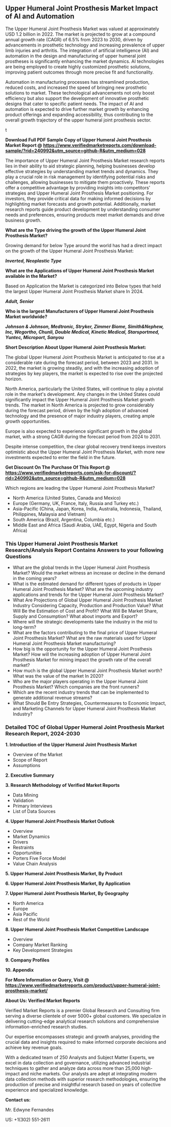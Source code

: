<h2>Upper Humeral Joint Prosthesis Market Impact of AI and Automation</h2><p>The Upper Humeral Joint Prosthesis Market was valued at approximately USD 1.2 billion in 2022. The market is projected to grow at a compound annual growth rate (CAGR) of 6.5% from 2023 to 2030, driven by advancements in prosthetic technology and increasing prevalence of upper limb injuries and arthritis. The integration of artificial intelligence (AI) and automation in the design and manufacturing of upper humeral joint prostheses is significantly enhancing the market dynamics. AI technologies are being employed to create highly customized prosthetic solutions, improving patient outcomes through more precise fit and functionality.</p><p>Automation in manufacturing processes has streamlined production, reduced costs, and increased the speed of bringing new prosthetic solutions to market. These technological advancements not only boost efficiency but also support the development of innovative prosthetic designs that cater to specific patient needs. The impact of AI and automation is expected to drive further market growth by enhancing product offerings and expanding accessibility, thus contributing to the overall growth trajectory of the upper humeral joint prosthesis sector.</p>t</p><p id="" class=""><strong>Download Full PDF Sample Copy of Upper Humeral Joint Prosthesis Market Report @ <a href="https://www.verifiedmarketreports.com/download-sample/?rid=240992&utm_source=github-R&utm_medium=028" target="_blank">https://www.verifiedmarketreports.com/download-sample/?rid=240992&utm_source=github-R&utm_medium=028</a></strong></p><p>The importance of&nbsp;Upper Humeral Joint Prosthesis Market research reports lies in their ability to aid strategic planning, helping businesses develop effective strategies by understanding market trends and dynamics. They play a crucial role in risk management by identifying potential risks and challenges, allowing businesses to mitigate them proactively. These reports offer a competitive advantage by providing insights into competitors' strategies and Upper Humeral Joint Prosthesis Market positioning. For investors, they provide critical data for making informed decisions by highlighting market forecasts and growth potential. Additionally, market research reports guide product development by understanding consumer needs and preferences, ensuring products meet market demands and drive business growth.</p><p><strong>What are the&nbsp;Type driving the growth of the Upper Humeral Joint Prosthesis Market?</strong></p><p id="" class="">Growing demand for below Type around the world has had a direct impact on the growth of the Upper Humeral Joint Prosthesis Market:</p><em><strong>Inverted, Neoplastic Type</strong></em></p><strong>What are the&nbsp;Applications&nbsp;of Upper Humeral Joint Prosthesis Market available in the Market?</strong></p><p id="" class="">Based on Application the Market is categorized into Below types that held the largest Upper Humeral Joint Prosthesis Market share In 2024.</p><em><strong>Adult, Senior</strong></em></p><strong>Who is the largest Manufacturers of Upper Humeral Joint Prosthesis Market worldwide?</strong></p><p><em><strong>Johnson & Johnson, Medtronic, Stryker, Zimmer Biome, Simith&Nephew, Inc, Wegortho, Chunli, Double Medical, Kinetic Medical, Starsportmed, Yuntec, Microport, Sanyou</strong></em></p><p id="" class=""><strong>Short Description About Upper Humeral Joint Prosthesis Market:</strong></p><p>The global Upper Humeral Joint Prosthesis Market is anticipated to rise at a considerable rate during the forecast period, between 2023 and 2031. In 2022, the market is growing steadily, and with the increasing adoption of strategies by key players, the market is expected to rise over the projected horizon.</p><p>North America, particularly the United States, will continue to play a pivotal role in the market's development. Any changes in the United States could significantly impact the Upper Humeral Joint Prosthesis Market growth trends. The market in North America is projected to grow considerably during the forecast period, driven by the high adoption of advanced technology and the presence of major industry players, creating ample growth opportunities.</p><p>Europe is also expected to experience significant growth in the global market, with a strong CAGR during the forecast period from 2024 to 2031.</p><p>Despite intense competition, the clear global recovery trend keeps investors optimistic about the Upper Humeral Joint Prosthesis Market, with more new investments expected to enter the field in the future.</p><p id="" class=""><strong>Get Discount On The Purchase Of This Report @ <a href="https://www.verifiedmarketreports.com/ask-for-discount/?rid=240992&utm_source=github-R&utm_medium=028" target="_blank">https://www.verifiedmarketreports.com/ask-for-discount/?rid=240992&utm_source=github-R&utm_medium=028</a></strong></p>Which regions are leading the Upper Humeral Joint Prosthesis Market?</p><ul><li>North America (United States, Canada and Mexico)</li><li>Europe (Germany, UK, France, Italy, Russia and Turkey etc.)</li><li>Asia-Pacific (China, Japan, Korea, India, Australia, Indonesia, Thailand, Philippines, Malaysia and Vietnam)</li><li>South America (Brazil, Argentina, Columbia etc.)</li><li>Middle East and Africa (Saudi Arabia, UAE, Egypt, Nigeria and South Africa)</li></ul><h3 id="" class="">This Upper Humeral Joint Prosthesis Market Research/Analysis Report Contains Answers to your following Questions</h3><ul><li>What are the global trends in the Upper Humeral Joint Prosthesis Market? Would the market witness an increase or decline in the demand in the coming years?</li><li>What is the estimated demand for different types of products in Upper Humeral Joint Prosthesis Market? What are the upcoming industry applications and trends for the Upper Humeral Joint Prosthesis Market?</li><li>What Are Projections of Global Upper Humeral Joint Prosthesis Market Industry Considering Capacity, Production and Production Value? What Will Be the Estimation of Cost and Profit? What Will Be Market Share, Supply and Consumption? What about imports and Export?</li><li>Where will the strategic developments take the industry in the mid to long-term?</li><li>What are the factors contributing to the final price of Upper Humeral Joint Prosthesis Market? What are the raw materials used for Upper Humeral Joint Prosthesis Market manufacturing?</li><li>How big is the opportunity for the Upper Humeral Joint Prosthesis Market? How will the increasing adoption of Upper Humeral Joint Prosthesis Market for mining impact the growth rate of the overall market?</li><li>How much is the global Upper Humeral Joint Prosthesis Market worth? What was the value of the market In 2020?</li><li>Who are the major players operating in the Upper Humeral Joint Prosthesis Market? Which companies are the front runners?</li><li>Which are the recent industry trends that can be implemented to generate additional revenue streams?</li><li>What Should Be Entry Strategies, Countermeasures to Economic Impact, and Marketing Channels for Upper Humeral Joint Prosthesis Market Industry?</li></ul><h3 id="" class="">Detailed TOC of Global Upper Humeral Joint Prosthesis Market Research Report, 2024-2030</h3><p id="" class=""><strong>1. Introduction of the Upper Humeral Joint Prosthesis Market</strong></p><ul><li>Overview of the Market</li><li>Scope of Report</li><li>Assumptions</li></ul><p id="" class=""><strong>2. Executive Summary</strong></p><p id="" class=""><strong>3. Research Methodology of Verified Market Reports</strong></p><ul><li>Data Mining</li><li>Validation</li><li>Primary Interviews</li><li>List of Data Sources</li></ul><p id="" class=""><strong>4. Upper Humeral Joint Prosthesis Market Outlook</strong></p><ul><li>Overview</li><li>Market Dynamics</li><li>Drivers</li><li>Restraints</li><li>Opportunities</li><li>Porters Five Force Model</li><li>Value Chain Analysis</li></ul><p id="" class=""><strong>5. Upper Humeral Joint Prosthesis Market, By Product</strong></p><p id="" class=""><strong>6. Upper Humeral Joint Prosthesis Market, By Application</strong></p><p id="" class=""><strong>7. Upper Humeral Joint Prosthesis Market, By Geography</strong></p><ul><li>North America</li><li>Europe</li><li>Asia Pacific</li><li>Rest of the World</li></ul><p id="" class=""><strong>8. Upper Humeral Joint Prosthesis Market Competitive Landscape</strong></p><ul><li>Overview</li><li>Company Market Ranking</li><li>Key Development Strategies</li></ul><p id="" class=""><strong>9. Company Profiles</strong></p><p id="" class=""><strong>10. Appendix</strong></p><p id="" class=""><strong>For More Information or Query, Visit @ <a href="https://www.verifiedmarketreports.com/product/upper-humeral-joint-prosthesis-market/" target="_blank">https://www.verifiedmarketreports.com/product/upper-humeral-joint-prosthesis-market/</a></strong></p><p id="" class=""><strong>About Us: Verified Market Reports</strong></p><p id="" class="">Verified Market Reports is a premier Global Research and Consulting firm serving a diverse clientele of over 5000+ global customers. We specialize in delivering cutting-edge analytical research solutions and comprehensive information-enriched research studies.</p><p id="" class="">Our expertise encompasses strategic and growth analyses, providing the crucial data and insights required to make informed corporate decisions and achieve key revenue goals.</p><p id="" class="">With a dedicated team of 250 Analysts and Subject Matter Experts, we excel in data collection and governance, utilizing advanced industrial techniques to gather and analyze data across more than 25,000 high-impact and niche markets. Our analysts are adept at integrating modern data collection methods with superior research methodologies, ensuring the production of precise and insightful research based on years of collective experience and specialized knowledge.</p><p id="" class=""><strong>Contact us:</strong></p><p id="" class="">Mr. Edwyne Fernandes</p><p id="" class="">US: +1(302) 551-2611</p>
